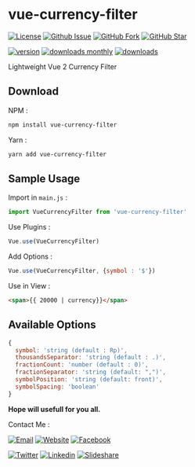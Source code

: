# vue-currency-filter
[![License](https://img.shields.io/github/license/mazipan/vue-currency-filter.svg?maxAge=3600)](https://github.com/mazipan/vue-currency-filter) 
[![Github Issue](https://img.shields.io/github/issues/mazipan/vue-currency-filter.svg?maxAge=3600)](https://github.com/mazipan/vue-currency-filter/issues) 
[![GitHub Fork](https://img.shields.io/github/forks/mazipan/vue-currency-filter.svg?maxAge=3600)](https://github.com/mazipan/vue-currency-filter/network) 
[![GitHub Star](https://img.shields.io/github/stars/mazipan/vue-currency-filter.svg?maxAge=3600)](https://github.com/mazipan/vue-currency-filter/stargazers) 

[![version](https://img.shields.io/npm/v/vue-currency-filter.svg)](https://www.npmjs.com/package/vue-currency-filter)
[![downloads monthly](https://img.shields.io/npm/dm/vue-currency-filter.svg)](https://www.npmjs.com/package/vue-currency-filter) 
[![downloads](https://img.shields.io/npm/dt/vue-currency-filter.svg)](https://www.npmjs.com/package/vue-currency-filter) 

Lightweight Vue 2 Currency Filter

## Download

NPM :
```bash
npm install vue-currency-filter
```

Yarn :
```bash
yarn add vue-currency-filter
```

## Sample Usage

Import in `main.js` :

```javascript
import VueCurrencyFilter from 'vue-currency-filter'
```

Use Plugins : 

```javascript
Vue.use(VueCurrencyFilter)
```

Add Options : 
```javascript
Vue.use(VueCurrencyFilter, {symbol : '$'})
```

Use in View :

```html
<span>{{ 20000 | currency}}</span>
```

## Available Options

```javascript
{
  symbol: 'string (default : Rp)',
  thousandsSeparator: 'string (default : .)',
  fractionCount: 'number (default : 0)',
  fractionSeparator: 'string (default: ",")',
  symbolPosition: 'string (default: front)',
  symbolSpacing: 'boolean'
}
```


**Hope will usefull for you all.**

Contact Me :

[![Email](https://img.shields.io/badge/mazipanneh-Email-yellow.svg?maxAge=3600)](mailto:mazipanneh@gmail.com) 
[![Website](https://img.shields.io/badge/mazipanneh-Blog-brightgreen.svg?maxAge=3600)](https://mazipanneh.com/blog/)
[![Facebook](https://img.shields.io/badge/mazipanneh-Facebook-blue.svg?maxAge=3600)](https://facebook.com/mazipanneh) 

[![Twitter](https://img.shields.io/badge/Maz_Ipan-Twitter-55acee.svg?maxAge=3600)](https://twitter.com/Maz_Ipan) 
[![Linkedin](https://img.shields.io/badge/irfanmaulanamazipan-Linkedin-0077b5.svg?maxAge=3600)](https://id.linkedin.com/in/irfanmaulanamazipan) 
[![Slideshare](https://img.shields.io/badge/IrfanMaulana21-Slideshare-0077b5.svg?maxAge=3600)](https://www.slideshare.net/IrfanMaulana21) 
